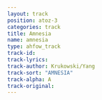 ```yaml
---
layout: track
position: atoz-3
categories: track
title: Amnesia
name: amnesia
type: ahfow_track
track-id: 
track-lyrics: 
track-author: Krukowski/Yang
track-sort: "AMNESIA"
track-alpha: A
track-original: 
---
```

